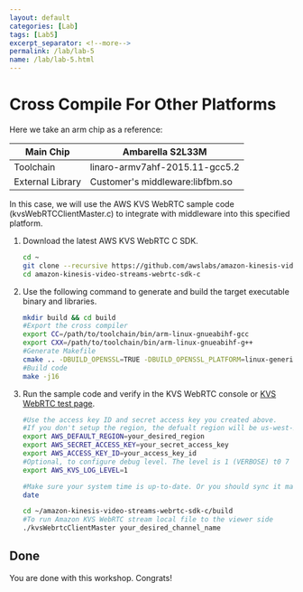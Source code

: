 ```yaml
---
layout: default
categories: [Lab]
tags: [Lab5]
excerpt_separator: <!--more-->
permalink: /lab/lab-5
name: /lab/lab-5.html
---
```


# Cross Compile For Other Platforms

Here we take an arm chip as a reference:

| Main Chip        | Ambarella S2L33M                |
| ---------------- | ------------------------------- |
| Toolchain        | linaro-armv7ahf-2015.11-gcc5.2  |
| External Library | Customer's middleware:libfbm.so |

In this case, we will use the AWS KVS WebRTC sample code (kvsWebRTCClientMaster.c) to integrate with middleware into this specified platform.

1. Download the latest AWS KVS WebRTC C SDK.
    ```bash
    cd ~
    git clone --recursive https://github.com/awslabs/amazon-kinesis-video-streams-webrtc-sdk-c.git
    cd amazon-kinesis-video-streams-webrtc-sdk-c
    ```

2. Use the following command to generate and build the target executable binary and libraries.
    ```bash
    mkdir build && cd build
    #Export the cross compiler 
    export CC=/path/to/toolchain/bin/arm-linux-gnueabihf-gcc
    export CXX=/path/to/toolchain/bin/arm-linux-gnueabihf-g++
    #Generate Makefile
    cmake .. -DBUILD_OPENSSL=TRUE -DBUILD_OPENSSL_PLATFORM=linux-generic32 -DBUILD_LIBSRTP_HOST_PLATFORM=x86_64-unknown-linux-gnu -DBUILD_LIBSRTP_DESTINATION_PLATFORM=arm-linux-gnueabihf
    #Build code
    make -j16
    ```
3. Run the sample code and verify in the KVS WebRTC console or [KVS WebRTC test page](https://awslabs.github.io/amazon-kinesis-video-streams-webrtc-sdk-js/examples/index.html).

    ```bash
    #Use the access key ID and secret access key you created above.
    #If you don't setup the region, the defualt region will be us-west-2.
    export AWS_DEFAULT_REGION=your_desired_region
    export AWS_SECRET_ACCESS_KEY=your_secret_access_key
    export AWS_ACCESS_KEY_ID=your_access_key_id
    #Optional, to configure debug level. The level is 1 (VERBOSE) t0 7 (SLIENT).
    export AWS_KVS_LOG_LEVEL=1

    #Make sure your system time is up-to-date. Or you should sync it manually.
    date

    cd ~/amazon-kinesis-video-streams-webrtc-sdk-c/build
    #To run Amazon KVS WebRTC stream local file to the viewer side
    ./kvsWebrtcClientMaster your_desired_channel_name
    ```

## Done

You are done with this workshop. Congrats!
